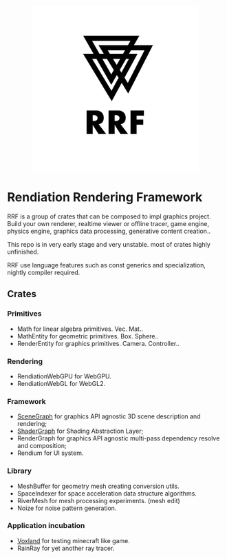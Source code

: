 
<p align="center">
  <img src="./asset/rrf.svg" alt="rrf logo" style="margin: auto">
</p>

# Rendiation Rendering Framework

RRF is a group of crates that can be composed to impl graphics project. Build your own renderer, realtime viewer or offline tracer, game engine, physics engine, graphics data processing, generative content creation..

This repo is in very early stage and very unstable. most of crates highly unfinished.

RRF use language features such as const generics and specialization, nightly compiler required.

## Crates

### Primitives

* Math for linear algebra primitives. Vec. Mat..
* MathEntity for geometric primitives. Box. Sphere..
* RenderEntity for graphics primitives. Camera. Controller..

### Rendering

* RendiationWebGPU for WebGPU.
* RendiationWebGL for WebGL2.

### Framework

* [SceneGraph](./scene-graph/README.md) for graphics API agnostic 3D scene description and rendering;
* [ShaderGraph](./shader-graph/README.md) for Shading Abstraction Layer;
* RenderGraph for graphics API agnostic multi-pass dependency resolve and composition;
* Rendium for UI system.

### Library

* MeshBuffer for geometry mesh creating conversion utils.
* SpaceIndexer for space acceleration data structure algorithms.
* RiverMesh for mesh processing experiments. (mesh edit)
* Noize for noise pattern generation.

### Application incubation

* [Voxland](./voxland/README.md) for testing minecraft like game.
* RainRay for yet another ray tracer.
